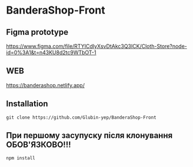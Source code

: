 # BanderaShop-Front
## Figma prototype 
https://www.figma.com/file/RTYICdIyXsvDtAkc3Q3ICK/Cloth-Store?node-id=0%3A1&t=n43KU8d2tc9WTbOT-1

## WEB
https://banderashop.netlify.app/

## Installation
```git
git clone https://github.com/Glubin-yep/BanderaShop-Front
```

## При першому засупуску після клонування ОБОВ'ЯЗКОВО!!!
```sh
npm install
```

